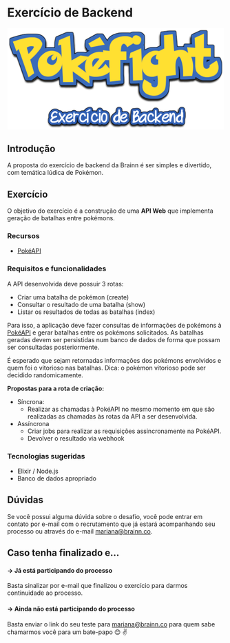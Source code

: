 # Exercício de Backend

![pokefight header](images/header.png)

## Introdução

A proposta do exercício de backend da Brainn é ser simples e divertido, com temática lúdica de Pokémon.

## Exercício

O objetivo do exercício é a construção de uma **API Web** que implementa geração de batalhas entre pokémons.

### Recursos

- [PokéAPI](https://pokeapi.co/)

### Requisitos e funcionalidades

A API desenvolvida deve possuir 3 rotas:

- Criar uma batalha de pokémon (create)
- Consultar o resultado de uma batalha (show)
- Listar os resultados de todas as batalhas (index)

Para isso, a aplicação deve fazer consultas de informações de pokémons à [PokéAPI](https://pokeapi.co/) e gerar batalhas entre os pokémons solicitados. As batalhas geradas devem ser persistidas num banco de dados de forma que possam ser consultadas posteriormente.

É esperado que sejam retornadas informações dos pokémons envolvidos e quem foi o vitorioso nas batalhas. Dica: o pokémon vitorioso pode ser decidido randomicamente.


**Propostas para a rota de criação:**

- Síncrona:
  - Realizar as chamadas à PokéAPI no mesmo momento em que são realizadas as chamadas às rotas da API a ser desenvolvida.
- Assíncrona
  - Criar jobs para realizar as requisições assincronamente na PokéAPI.
  - Devolver o resultado via webhook


### Tecnologias sugeridas

- Elixir / Node.js
- Banco de dados apropriado


## Dúvidas

Se você possui alguma dúvida sobre o desafio, você pode entrar em contato por e-mail com o recrutamento que já estará acompanhando seu processo ou através do e-mail mariana@brainn.co.

## Caso tenha finalizado e...

#### → Já está participando do processo

Basta sinalizar por e-mail que finalizou o exercício para darmos continuidade ao processo.

#### → Ainda não está participando do processo

Basta enviar o link do seu teste para mariana@brainn.co para quem sabe chamarmos você para um bate-papo :blush: :v:
